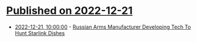 # [Published on 2022-12-21](index.md)

* [2022-12-21, 10:00:00](https://tech.slashdot.org/story/22/12/21/0253246/russian-arms-manufacturer-developing-tech-to-hunt-starlink-dishes?utm_source=rss1.0mainlinkanon&utm_medium=feed) - [Russian Arms Manufacturer Developing Tech To Hunt Starlink Dishes](https://tech.slashdot.org/story/22/12/21/0253246/russian-arms-manufacturer-developing-tech-to-hunt-starlink-dishes?utm_source=rss1.0mainlinkanon&utm_medium=feed)
